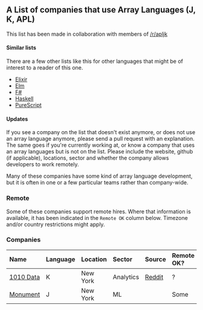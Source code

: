 ## A List of companies that use Array Languages (J, K, APL)
This list has been made in collaboration with members of [/r/apljk](https://www.reddit.com/r/apljk)

#### Similar lists

There are a few other lists like this for other languages that might be of interest to a reader of this one.

* [Elixir](https://github.com/beam-community/elixir-companies)
* [Elm](https://github.com/jah2488/elm-companies)
* [F#](https://github.com/Kavignon/fsharp-companies)
* [Haskell](https://github.com/erkmos/haskell-companies)
* [PureScript](https://github.com/ajnsit/purescript-companies)

#### Updates
If you see a company on the list that doesn't exist anymore, or does not use an array language anymore, please send a pull request with an explanation. The same goes if you're currently working at, or know a company that uses an array languages but is not on the list. Please include the website, github (if applicable), locations, sector and whether the company allows developers to work remotely.

Many of these companies have some kind of array language development, but it is often in one or a few particular teams rather than company-wide.

### Remote

Some of these companies support remote hires. Where that information is available, it has been indicated in the `Remote OK` column below. Timezone and/or country restrictions might apply.

### Companies

| Name | Language | Location | Sector | Source | Remote OK? |
| :--- | :------- | :------- | :----- | :----- | :--------- |
| [1010 Data](https://www.1010data.com) | K | New York | Analytics | [Reddit](https://www.reddit.com/r/apljk/comments/o60i7r/list_of_companies_using_j_k_apl_array_languages/) | ? |
| [Monument](https://www.monument.ai) | J | New York | ML | | Some |
